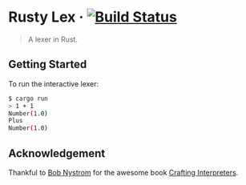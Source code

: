 # Rusty Lex · [![Build Status](https://travis-ci.org/aaronang/rustylex.svg?branch=master)](https://travis-ci.org/aaronang/rustylex)

>A lexer in Rust.

## Getting Started

To run the interactive lexer:

```bash
$ cargo run
> 1 + 1
Number(1.0)
Plus
Number(1.0)
```

## Acknowledgement

Thankful to [Bob Nystrom](https://twitter.com/munificentbob) for the awesome book [Crafting Interpreters](http://www.craftinginterpreters.com/).
